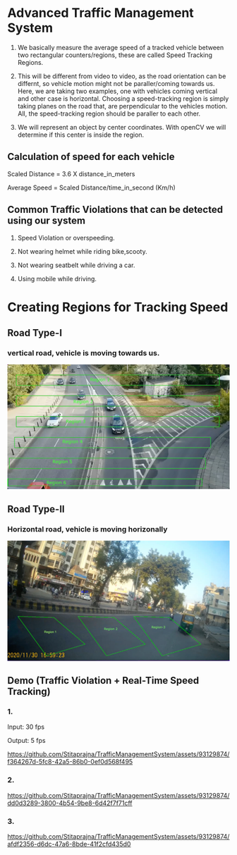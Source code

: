 # Advanced Traffic Management System 


1. We basically measure the average speed of a tracked vehicle between two rectangular counters/regions, these are called Speed Tracking Regions. 


2. This will be different from video to video, as the road orientation can be differnt, so vehicle motion might not be paraller/coming towards us. Here, we are taking two examples, one    with vehicles coming vertical and other case is horizontal. Choosing a speed-tracking region is simply taking planes on the road that, are perpendicular to the vehicles motion. All,    the speed-tracking region should be paraller to each other.


3. We will represent an object by center coordinates. With openCV we will determine if this center is inside the region.


## Calculation of speed for each vehicle

   Scaled Distance = 3.6 X distance_in_meters
   
   Average Speed  = Scaled Distance/time_in_second (Km/h) 
   
## Common Traffic Violations that can be detected using our system

1. Speed Violation or overspeeding.
   
2. Not wearing helmet while riding bike,scooty.
   
3. Not wearing seatbelt while driving a car.

4. Using mobile while driving.
   
# Creating Regions for Tracking Speed 
   ## Road Type-I
   
   ### vertical road, vehicle is moving towards us.
   ![](https://github.com/Stitaprajna/TrafficManagementSystem/blob/main/screenshots/speed-tracking-region-1.jpg)


## Road Type-II

   ### Horizontal road, vehicle is moving horizonally
   ![](https://github.com/Stitaprajna/TrafficManagementSystem/blob/main/screenshots/speed-tracking-region-2.jpg)


## Demo (Traffic Violation + Real-Time Speed Tracking)

### 1.

Input: 30 fps

Output: 5 fps

https://github.com/Stitaprajna/TrafficManagementSystem/assets/93129874/f364267d-5fc8-42a5-86b0-0ef0d568f495

### 2.

https://github.com/Stitaprajna/TrafficManagementSystem/assets/93129874/dd0d3289-3800-4b54-9be8-6d42f7f71cff

### 3.

https://github.com/Stitaprajna/TrafficManagementSystem/assets/93129874/afdf2356-d6dc-47a6-8bde-41f2cfd435d0




